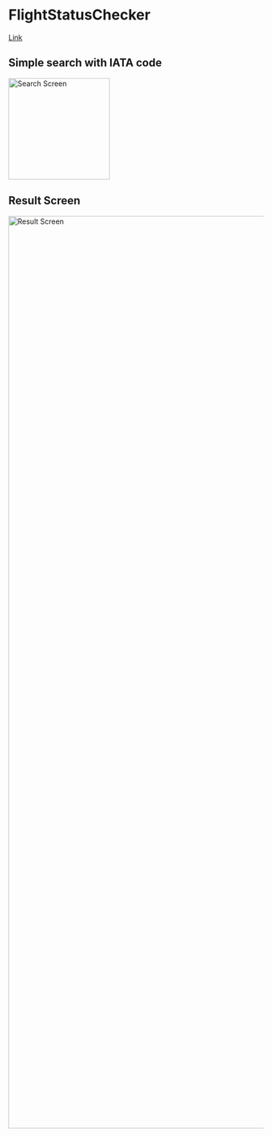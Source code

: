 # FlightStatusChecker

[Link](https://planes-status-checker.web.app/)

## Simple search with IATA code

<img src="https://github.com/benilyxdd/plane-status-checker/blob/b269ca646a599af2de82d413b7e8269bd5de4dcb/src/assets/screenshot/searchScreen.png" alt="Search Screen" width="200" />

## Result Screen

<img src="https://github.com/benilyxdd/plane-status-checker/blob/b269ca646a599af2de82d413b7e8269bd5de4dcb/src/assets/screenshot/resultScreen.png" alt="Result Screen" width="1800" />
